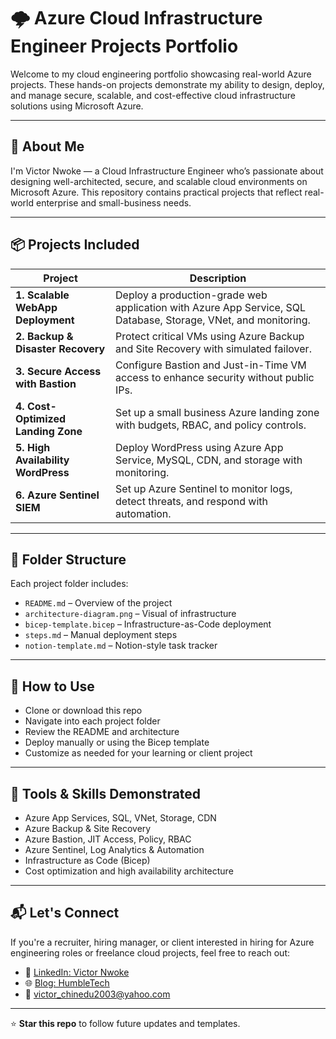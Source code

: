 # 🌩️ Azure Cloud Infrastructure Engineer Projects Portfolio

Welcome to my cloud engineering portfolio showcasing real-world Azure projects. These hands-on projects demonstrate my ability to design, deploy, and manage secure, scalable, and cost-effective cloud infrastructure solutions using Microsoft Azure.

---

## 🧠 About Me
I'm Victor Nwoke — a Cloud Infrastructure Engineer who’s passionate about designing well-architected, secure, and scalable cloud environments on Microsoft Azure. This repository contains practical projects that reflect real-world enterprise and small-business needs.

---

## 📦 Projects Included

| Project | Description |
|--------|-------------|
| **1. Scalable WebApp Deployment** | Deploy a production-grade web application with Azure App Service, SQL Database, Storage, VNet, and monitoring. |
| **2. Backup & Disaster Recovery** | Protect critical VMs using Azure Backup and Site Recovery with simulated failover. |
| **3. Secure Access with Bastion** | Configure Bastion and Just-in-Time VM access to enhance security without public IPs. |
| **4. Cost-Optimized Landing Zone** | Set up a small business Azure landing zone with budgets, RBAC, and policy controls. |
| **5. High Availability WordPress** | Deploy WordPress using Azure App Service, MySQL, CDN, and storage with monitoring. |
| **6. Azure Sentinel SIEM** | Set up Azure Sentinel to monitor logs, detect threats, and respond with automation. |

---

## 📁 Folder Structure

Each project folder includes:

- `README.md` – Overview of the project  
- `architecture-diagram.png` – Visual of infrastructure  
- `bicep-template.bicep` – Infrastructure-as-Code deployment  
- `steps.md` – Manual deployment steps  
- `notion-template.md` – Notion-style task tracker  

---

## 🚀 How to Use

- Clone or download this repo
- Navigate into each project folder
- Review the README and architecture
- Deploy manually or using the Bicep template
- Customize as needed for your learning or client project

---

## 🧰 Tools & Skills Demonstrated

- Azure App Services, SQL, VNet, Storage, CDN
- Azure Backup & Site Recovery
- Azure Bastion, JIT Access, Policy, RBAC
- Azure Sentinel, Log Analytics & Automation
- Infrastructure as Code (Bicep)
- Cost optimization and high availability architecture

---

## 📬 Let's Connect

If you're a recruiter, hiring manager, or client interested in hiring for Azure engineering roles or freelance cloud projects, feel free to reach out:

- 💼 [LinkedIn: Victor Nwoke](https://www.linkedin.com/in/victornwoke)  
- 🌐 [Blog: HumbleTech](http://humbletech.cloud)  
- 📧 victor_chinedu2003@yahoo.com  

---

⭐ **Star this repo** to follow future updates and templates.
